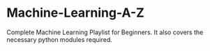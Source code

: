 # Machine-Learning-A-Z
Complete Machine Learning Playlist for Beginners.
It also covers the necessary python modules required.
